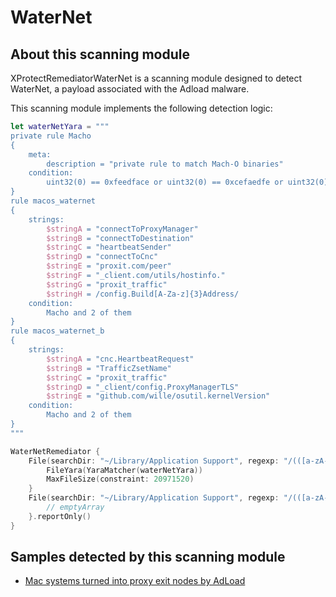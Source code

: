 # WaterNet

## About this scanning module

XProtectRemediatorWaterNet is a scanning module designed to detect WaterNet, a payload associated with the Adload malware.

This scanning module implements the following detection logic:

```swift
let waterNetYara = """
private rule Macho
{
    meta:
        description = "private rule to match Mach-O binaries"
    condition:
        uint32(0) == 0xfeedface or uint32(0) == 0xcefaedfe or uint32(0) == 0xfeedfacf or uint32(0) == 0xcffaedfe or uint32(0) == 0xcafebabe or uint32(0) == 0xbebafeca
}
rule macos_waternet
{
    strings:
        $stringA = "connectToProxyManager"
        $stringB = "connectToDestination"
        $stringC = "heartbeatSender"
        $stringD = "connectToCnc"
        $stringE = "proxit.com/peer"
        $stringF = "_client.com/utils/hostinfo."
        $stringG = "proxit_traffic"
        $stringH = /config.Build[A-Za-z]{3}Address/
    condition:
        Macho and 2 of them
}
rule macos_waternet_b
{
    strings:
        $stringA = "cnc.HeartbeatRequest"
        $stringB = "TrafficZsetName"
        $stringC = "proxit_traffic"
        $stringD = "_client/config.ProxyManagerTLS"
        $stringE = "github.com/wille/osutil.kernelVersion"
    condition:
        Macho and 2 of them
}
"""

WaterNetRemediator {
    File(searchDir: "~/Library/Application Support", regexp: "/(([a-zA-Z0-9]{19,40})|([a-zA-Z0-9]{39}/[a-zA-Z0-9]{39}))/(helper|main|m|h)$", searchDepth: 3) {
        FileYara(YaraMatcher(waterNetYara))
        MaxFileSize(constraint: 20971520)
    }
    File(searchDir: "~/Library/Application Support", regexp: "/(([a-zA-Z0-9]{7,18})|([a-zA-Z0-9]{41,})|([a-zA-Z0-9]{40,}/[a-zA-Z0-9]{40,}))/(helper|main|m|h)$", searchDepth: 3) {
        // emptyArray
    }.reportOnly()
}
```

## Samples detected by this scanning module

- [Mac systems turned into proxy exit nodes by AdLoad](https://cybersecurity.att.com/blogs/labs-research/mac-systems-turned-into-proxy-exit-nodes-by-adload)
